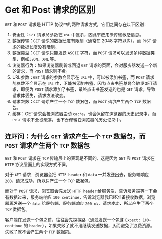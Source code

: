 # Get 和 Post 请求的区别

`GET` 和 `POST` 请求是 HTTP 协议中的两种请求方式，它们之间存在以下区别：

1. 安全性：`GET` 请求的参数在 `URL` 中显示，因此不应用来传递敏感信息。
2. 数据传输：`GET` 请求的数据长度有限制（通常在 2048 字符以内），而 `POST` 请求的数据长度没有限制。
3. 数据类型：`GET` 请求只能发送 `ASCII` 字符，而 `POST` 请求可以发送多种数据类型，例如`JSON`、`XML` 等。
4. 浏览器行为：如果浏览器刷新或回退 `GET` 请求的页面，会对服务器发送一个新的请求，而 `POST` 请求则不会。
5. URL参数：`GET` 请求的参数会显示在 `URL` 中，可以被添加书签，而 `POST` 请求的参数不会显示在 `URL` 中，不能被添加书签。因为点击书签总是会触发GET请求，即便为 `POST` 请求添加了书签，最终点击书签发送的也是 `GET` 请求，导致请求体丢失，请求方法改变。
6. 请求次数：`GET` 请求产生一个 `TCP` 数据包，而 `POST` 请求产生两个 `TCP` 数据包。
7. 缓存：GET请求会被浏览器主动 `cache`，也会保留在浏览器的历史记录中，而 `POST` 请求不会被缓存，也不会保留在浏览器的历史记录中。

## 连环问：为什么 `GET` 请求产生一个 `TCP` 数据包，而 `POST` 请求产生两个 `TCP` 数据包

`GET` 和 `POST` 请求在 `TCP` 传输层上的表现是不同的。这是因为 `GET` 和 `POST` 请求在 `HTTP` 协议层面上的实现方式不同。

对于 `GET` 请求，浏览器会把 `HTTP header` 和 `data` 一并发送出去，服务端响应 `200`，请求成功，所以只产生一个 `TCP` 数据包。

而对于 `POST` 请求，浏览器会先发送 `HTTP header` 给服务端，告诉服务端等一下会有数据过来，服务端响应 `100 continue`，告诉浏览器我已经准备接收数据，浏览器再发送一个 `data` 给服务端，服务端响应 `200 ok`，请求成功，所以产生了两个 `TCP` 数据包。

客户端在发送一个包之前，往往会先探探路（通过发送一个包含 `Expect: 100-continue` 的 `header`），如果失败了就不用继续发送数据，从而避免了浪费资源。失败了就不会产生两个 `TCP` 数据包。
